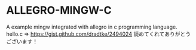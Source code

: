 # ALLEGRO-MINGW-C
A example mingw integrated with allegro in c programming language.
hello.c => https://gist.github.com/dradtke/2494024
読めてくれてありがとうございます！

